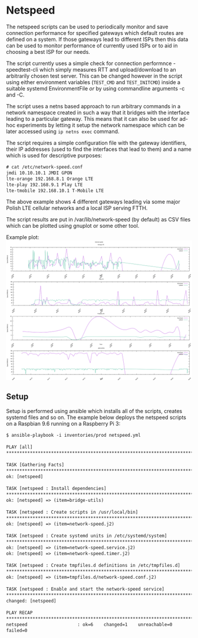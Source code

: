 # Netspeed

The netspeed scripts can be used to periodically monitor and save connection performance for specified gateways which default routes are defined on a system. If those gateways lead to different ISPs then this data can be used to monitor performance of currently used ISPs or to aid in choosing a best ISP for our needs.

The script currently uses a simple check for connection performnce - speedtest-cli which simply measures RTT and upload/download to an arbitrarily chosen test server. This can be changed however in the script using either environment variables (`TEST_CMD` and `TEST_INITCMD`) inside a suitable systemd EnvironmentFile *or* by using commandline arguments -c and -C.

The script uses a netns based approach to run arbitrary commands in a network namespace created in such a way that it bridges with the interface leading to a particular gateway. This means that it can also be used for ad-hoc experiments by letting it setup the network namespace which can be later accessed using `ip netns exec` command.

The script requires a simple configuration file with the gateway identifiers, their IP addresses (used to find the interfaces
that lead to them) and a name which is used for descriptive purposes:

```
# cat /etc/network-speed.conf
jmdi 10.10.10.1 JMDI GPON
lte-orange 192.168.8.1 Orange LTE
lte-play 192.168.9.1 Play LTE
lte-tmobile 192.168.10.1 T-Mobile LTE
```

The above example shows 4 different gateways leading via some major Polish LTE cellular networks and a local ISP serving FTTH.

The script results are put in /var/lib/network-speed (by default) as CSV files which can be plotted using gnuplot or some other tool.

Example plot:
![Network speed](network-speed.svg)

## Setup

Setup is performed using ansible which installs all of the scripts, creates systemd files and so on. The example below deploys the netspeed scripts on a Raspbian 9.6 running on a Raspberry Pi 3:

```
$ ansible-playbook -i inventories/prod netspeed.yml

PLAY [all] *****************************************************************************************************************************************************************************************

TASK [Gathering Facts] *****************************************************************************************************************************************************************************
ok: [netspeed]

TASK [netspeed : Install dependencies] *************************************************************************************************************************************************************
ok: [netspeed] => (item=bridge-utils)

TASK [netspeed : Create scripts in /usr/local/bin] *************************************************************************************************************************************************
ok: [netspeed] => (item=network-speed.j2)

TASK [netspeed : Create systemd units in /etc/systemd/system] **************************************************************************************************************************************
ok: [netspeed] => (item=network-speed.service.j2)
ok: [netspeed] => (item=network-speed.timer.j2)

TASK [netspeed : Create tmpfiles.d definitions in /etc/tmpfiles.d] *********************************************************************************************************************************
ok: [netspeed] => (item=tmpfiles.d/network-speed.conf.j2)

TASK [netspeed : Enable and start the network-speed service] ***************************************************************************************************************************************
changed: [netspeed]

PLAY RECAP *****************************************************************************************************************************************************************************************
netspeed                   : ok=6    changed=1    unreachable=0    failed=0
```